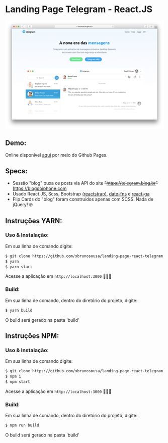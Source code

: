 # Landing Page Telegram - React.JS

![Desktop](desktop.png)

## Demo:
Online disponível <a href="https://xbrunosousa.github.io/landing-page-react-telegram/" target="_blank">aqui</a> por meio do Github Pages.

## Specs:
- Sessão "blog" puxa os posts via API do site ~~"https://telegram.blog.br"~~ https://blogdoiphone.com
- Usado React.JS, Scss, Bootstrap <a href="https://reactstrap.github.io" target="_blank">(reactstrap)</a>, <a href="https://date-fns.org/" target="_blank">date-fns</a> e <a href="https://github.com/react-ga/react-ga" target="_blank">react-ga</a>
- Flip Cards do "blog" foram construídos apenas com SCSS. Nada de jQuery! 🤓

## Instruções YARN: 
### Uso & Instalação:
Em sua linha de comando digite:
```sh
$ git clone https://github.com/xbrunosousa/landing-page-react-telegram.git && cd landing-page-react-telegram
$ yarn
$ yarn start
```
Acesse a aplicação em `http://localhost:3000` 👨🏻‍💻

### Build:
Em sua linha de comando, dentro do diretório do projeto, digite:
```sh
$ yarn build
```
O build será gerado na pasta 'build'

## Instruções NPM:
### Uso & Instalação:
Em sua linha de comando digite:
```sh
$ git clone https://github.com/xbrunosousa/landing-page-react-telegram.git && cd landing-page-react-telegram
$ npm i
$ npm start
```
Acesse a aplicação em `http://localhost:3000` 👨🏻‍💻

### Build:
Em sua linha de comando, dentro do diretório do projeto, digite:
```sh
$ npm run build
```
O build será gerado na pasta 'build'
